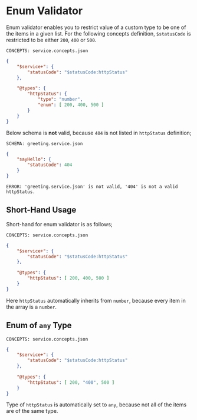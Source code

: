 # Enum Validator

Enum validator enables you to restrict value of a custom type to be one of the
items in a given list. For the following concepts definition, `$statusCode` is
restricted to be either `200`, `400` or `500`.

`CONCEPTS: service.concepts.json`

```json
{
    "$service+": {
        "statusCode": "$statusCode:httpStatus"
    },

    "@types": {
        "httpStatus": {
            "type": "number",
            "enum": [ 200, 400, 500 ]
        }
    }
}
```

Below schema is **not** valid, because `404` is not listed in `httpStatus`
definition;

`SCHEMA: greeting.service.json`

```json
{
    "sayHello": {
        "statusCode": 404
    }
}
```

`ERROR: 'greeting.service.json' is not valid, '404' is not a valid httpStatus.`

## Short-Hand Usage

Short-hand for enum validator is as follows;

`CONCEPTS: service.concepts.json`

```json
{
    "$service+": {
        "statusCode": "$statusCode:httpStatus"
    },

    "@types": {
        "httpStatus": [ 200, 400, 500 ]
    }
}
```

Here `httpStatus` automatically inherits from `number`, because every item in
the array is a `number`.

## Enum of `any` Type

`CONCEPTS: service.concepts.json`

```json
{
    "$service+": {
        "statusCode": "$statusCode:httpStatus"
    },
    
    "@types": {
        "httpStatus": [ 200, "400", 500 ]
    }
}
```

Type of `httpStatus` is automatically set to `any`, because not all of the
items are of the same type.
